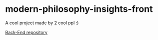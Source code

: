 # modern-philosophy-insights-front
A cool project made by 2 cool ppl :)

[Back-End repository](https://github.com/Monotox/modern-philosophy-insights)
